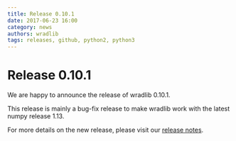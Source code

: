 ```yaml
---
title: Release 0.10.1
date: 2017-06-23 16:00
category: news
authors: wradlib
tags: releases, github, python2, python3
---
```


# Release 0.10.1

We are happy to announce the release of wradlib 0.10.1.

This release is mainly a bug-fix release to make wradlib work with the latest numpy release 1.13. 

For more details on the new release, please visit our [release notes](http://wradlib.org/wradlib-docs/0.10.1/release_notes.html).
